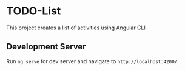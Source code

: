 # TODO-List
This project creates a list of activities using Angular CLI

## Development Server
Run `ng serve` for dev server and navigate to `http://localhost:4200/`.

